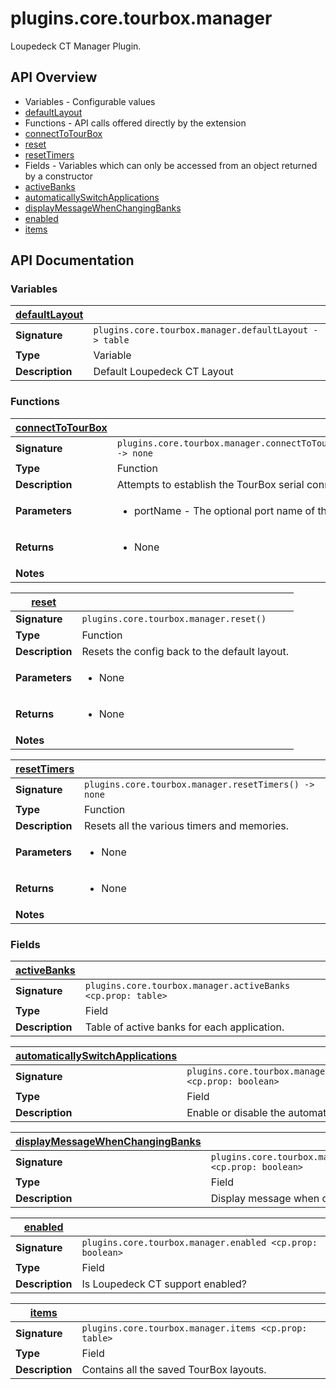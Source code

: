 # plugins.core.tourbox.manager

Loupedeck CT Manager Plugin.

## API Overview
* Variables - Configurable values
 * [defaultLayout](#defaultLayout)
* Functions - API calls offered directly by the extension
 * [connectToTourBox](#connectToTourBox)
 * [reset](#reset)
 * [resetTimers](#resetTimers)
* Fields - Variables which can only be accessed from an object returned by a constructor
 * [activeBanks](#activeBanks)
 * [automaticallySwitchApplications](#automaticallySwitchApplications)
 * [displayMessageWhenChangingBanks](#displayMessageWhenChangingBanks)
 * [enabled](#enabled)
 * [items](#items)

## API Documentation

### Variables

| [defaultLayout](#defaultLayout)         |                                                                                     |
| --------------------------------------------|-------------------------------------------------------------------------------------|
| **Signature**                               | `plugins.core.tourbox.manager.defaultLayout -> table`                                                                    |
| **Type**                                    | Variable                                                                     |
| **Description**                             | Default Loupedeck CT Layout                                                                     |

### Functions

| [connectToTourBox](#connectToTourBox)         |                                                                                     |
| --------------------------------------------|-------------------------------------------------------------------------------------|
| **Signature**                               | `plugins.core.tourbox.manager.connectToTourBox([portName]) -> none`                                                                    |
| **Type**                                    | Function                                                                     |
| **Description**                             | Attempts to establish the TourBox serial connection.                                                                     |
| **Parameters**                              | <ul><li>portName - The optional port name of the device.</li></ul> |
| **Returns**                                 | <ul><li>None</li></ul>          |
| **Notes**                                   | <ul></ul>                |

| [reset](#reset)         |                                                                                     |
| --------------------------------------------|-------------------------------------------------------------------------------------|
| **Signature**                               | `plugins.core.tourbox.manager.reset()`                                                                    |
| **Type**                                    | Function                                                                     |
| **Description**                             | Resets the config back to the default layout.                                                                     |
| **Parameters**                              | <ul><li>None</li></ul> |
| **Returns**                                 | <ul><li>None</li></ul>          |
| **Notes**                                   | <ul></ul>                |

| [resetTimers](#resetTimers)         |                                                                                     |
| --------------------------------------------|-------------------------------------------------------------------------------------|
| **Signature**                               | `plugins.core.tourbox.manager.resetTimers() -> none`                                                                    |
| **Type**                                    | Function                                                                     |
| **Description**                             | Resets all the various timers and memories.                                                                     |
| **Parameters**                              | <ul><li>None</li></ul> |
| **Returns**                                 | <ul><li>None</li></ul>          |
| **Notes**                                   | <ul></ul>                |

### Fields

| [activeBanks](#activeBanks)         |                                                                                     |
| --------------------------------------------|-------------------------------------------------------------------------------------|
| **Signature**                               | `plugins.core.tourbox.manager.activeBanks <cp.prop: table>`                                                                    |
| **Type**                                    | Field                                                                     |
| **Description**                             | Table of active banks for each application.                                                                     |

| [automaticallySwitchApplications](#automaticallySwitchApplications)         |                                                                                     |
| --------------------------------------------|-------------------------------------------------------------------------------------|
| **Signature**                               | `plugins.core.tourbox.manager.automaticallySwitchApplications <cp.prop: boolean>`                                                                    |
| **Type**                                    | Field                                                                     |
| **Description**                             | Enable or disable the automatic switching of applications.                                                                     |

| [displayMessageWhenChangingBanks](#displayMessageWhenChangingBanks)         |                                                                                     |
| --------------------------------------------|-------------------------------------------------------------------------------------|
| **Signature**                               | `plugins.core.tourbox.manager.displayMessageWhenChangingBanks <cp.prop: boolean>`                                                                    |
| **Type**                                    | Field                                                                     |
| **Description**                             | Display message when changing banks?                                                                     |

| [enabled](#enabled)         |                                                                                     |
| --------------------------------------------|-------------------------------------------------------------------------------------|
| **Signature**                               | `plugins.core.tourbox.manager.enabled <cp.prop: boolean>`                                                                    |
| **Type**                                    | Field                                                                     |
| **Description**                             | Is Loupedeck CT support enabled?                                                                     |

| [items](#items)         |                                                                                     |
| --------------------------------------------|-------------------------------------------------------------------------------------|
| **Signature**                               | `plugins.core.tourbox.manager.items <cp.prop: table>`                                                                    |
| **Type**                                    | Field                                                                     |
| **Description**                             | Contains all the saved TourBox layouts.                                                                     |


